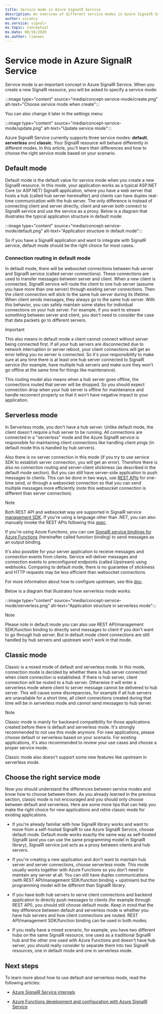 ```yaml
---
title: Service mode in Azure SignalR Service
description: An overview of different service modes in Azure SignalR Service, explain their differences and applicable user scenarios
author: vicancy
ms.service: signalr
ms.topic: conceptual
ms.date: 08/19/2020
ms.author: lianwei
---
```

# Service mode in Azure SignalR Service

Service mode is an important concept in Azure SignalR Service. When you create a new SignalR resource, you will be asked to specify a service mode:

:::image type="content" source="media/concept-service-mode/create.png" alt-text="Choose service mode when create":::

You can also change it later in the settings menu:

:::image type="content" source="media/concept-service-mode/update.png" alt-text="Update service mode":::

Azure SignalR Service currently supports three service modes: **default**, **serverless** and **classic**. Your SignalR resource will behave differently in different modes. In this article, you'll learn their differences and how to choose the right service mode based on your scenario.

## Default mode

Default mode is the default value for service mode when you create a new SignalR resource. In this mode, your application works as a typical ASP.NET Core (or ASP.NET) SignalR application, where you have a web server that hosts a hub (called hub server hereinafter) and clients can have duplex real-time communication with the hub server. The only difference is instead of connecting client and server directly, client and server both connect to SignalR service and use the service as a proxy. Below is a diagram that illustrates the typical application structure in default mode:

:::image type="content" source="media/concept-service-mode/default.png" alt-text="Application structure in default mode":::

So if you have a SignalR application and want to integrate with SignalR service, default mode should be the right choice for most cases.

### Connection routing in default mode

In default mode, there will be websocket connections between hub server and SignalR service (called server connections). These connections are used to transfer messages between server and client. When a new client is connected, SignalR service will route the client to one hub server (assume you have more than one server) through existing server connections. Then the client connection will stick to the same hub server during its lifetime. When client sends messages, they always go to the same hub server. With this behavior, you can safely maintain some states for individual connections on your hub server. For example, if you want to stream something between server and client, you don't need to consider the case that data packets go to different servers.

> [!IMPORTANT]
> This also means in default mode a client cannot connect without server being connected first. If all your hub servers are disconnected due to network interruption or server reboot, your client connections will get an error telling you no server is connected. So it's your responsibility to make sure at any time there is at least one hub server connected to SignalR service (for example, have multiple hub servers and make sure they won't go offline at the same time for things like maintenance).

This routing model also means when a hub server goes offline, the connections routed that server will be dropped. So you should expect connection drop when your hub server is offline for maintenance and handle reconnect properly so that it won't have negative impact to your application.

## Serverless mode

In Serverless mode, you don't have a hub server. Unlike default mode, the client doesn't require a hub server to be running. All connections are connected in a "serverless" mode and the Azure SignalR service is responsible for maintaining client connections like handling client pings (in default mode this is handled by hub servers).

Also there is no server connection in this mode (if you try to use service SDK to establish server connection, you will get an error). Therefore there is also no connection routing and server-client stickiness (as described in the default mode section). But you can still have server-side application to push messages to clients. This can be done in two ways, use [REST APIs](https://github.com/Azure/azure-signalr/blob/dev/docs/rest-api.md) for one-time send, or through a websocket connection so that you can send multiple messages more efficiently (note this websocket connection is different than server connection).

> [!NOTE]
> Both REST API and websocket way are supported in SignalR service [management SDK](https://github.com/Azure/azure-signalr/blob/dev/docs/management-sdk-guide.md). If you're using a language other than .NET, you can also manually invoke the REST APIs following this [spec](https://github.com/Azure/azure-signalr/blob/dev/docs/rest-api.md).
>
> If you're using Azure Functions, you can use [SignalR service bindings for Azure Functions](../azure-functions/functions-bindings-signalr-service.md) (hereinafter called function binding) to send messages as an output binding.

It's also possible for your server application to receive messages and connection events from clients. Service will deliver messages and connection events to preconfigured endpoints (called Upstream) using webhooks. Comparing to default mode, there is no guarantee of stickiness and HTTP requests may be less efficient than websocket connections.

For more information about how to configure upstream, see this [doc](./concept-upstream.md).

Below is a diagram that illustrates how serverless mode works:

:::image type="content" source="media/concept-service-mode/serverless.png" alt-text="Application structure in serverless mode":::

> [!NOTE]
> Please note in default mode you can also use REST API/management SDK/function binding to directly send messages to client if you don't want to go through hub server. But in default mode client connections are still handled by hub servers and upstream won't work in that mode.

## Classic mode

Classic is a mixed mode of default and serverless mode. In this mode, connection mode is decided by whether there is hub server connected when client connection is established. If there is hub server, client connection will be routed to a hub server. Otherwise it will enter a serverless mode where client to server message cannot be delivered to hub server. This will cause some discrepancies, for example if all hub servers are unavailable for a short time, all client connections created during that time will be in serverless mode and cannot send messages to hub server.

> [!NOTE]
> Classic mode is mainly for backward compatibility for those applications created before there is default and serverless mode. It's strongly recommended to not use this mode anymore. For new applications, please choose default or serverless based on your scenario. For existing applications, it's also recommended to review your use cases and choose a proper service mode.

Classic mode also doesn't support some new features like upstream in serverless mode.

## Choose the right service mode

Now you should understand the differences between service modes and know how to choose between them. As you already learned in the previous section, classic mode is not encouraged and you should only choose between default and serverless. Here are some more tips that can help you make the right choice for new applications and retire classic mode for existing applications.

* If you're already familiar with how SignalR library works and want to move from a self-hosted SignalR to use Azure SignalR Service, choose default mode. Default mode works exactly the same way as self-hosted SignalR (and you can use the same programming model in SignalR library), SignalR service just acts as a proxy between clients and hub servers.

* If you're creating a new application and don't want to maintain hub server and server connections, choose serverless mode. This mode usually works together with Azure Functions so you don't need to maintain any server at all. You can still have duplex communications (with REST API/management SDK/function binding + upstream) but the programming model will be different than SignalR library.

* If you have both hub servers to serve client connections and backend application to directly push messages to clients (for example through REST API), you should still choose default mode. Keep in mind that the key difference between default and serverless mode is whether you have hub servers and how client connections are routed. REST API/management SDK/function binding can be used in both modes.

* If you really have a mixed scenario, for example, you have two different hubs on the same SignalR resource, one used as a traditional SignalR hub and the other one used with Azure Functions and doesn't have hub server, you should really consider to separate them into two SignalR resources, one in default mode and one in serverless mode.

## Next steps

To learn more about how to use default and serverless mode, read the following articles:

* [Azure SignalR Service internals](signalr-concept-internals.md)

* [Azure Functions development and configuration with Azure SignalR Service](signalr-concept-serverless-development-config.md)
